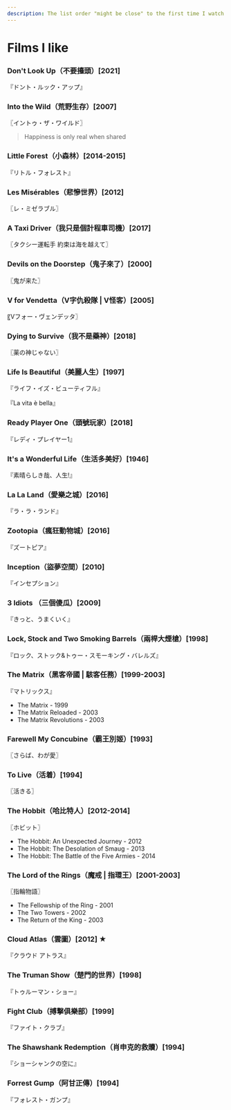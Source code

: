 ```yaml
---
description: The list order "might be close" to the first time I watch the films.
---
```


# Films I like

### Don't Look Up（不要擡頭）\[2021]

『ドント・ルック・アップ』

### Into the Wild（荒野生存）\[2007]

〖イントゥ・ザ・ワイルド〗

> Happiness is only real when shared

### Little Forest（小森林）\[2014-2015] <a href="#firstheading" id="firstheading"></a>

『リトル・フォレスト』

### Les Misérables（悲慘世界）\[2012]

〖レ・ミゼラブル〗

### A Taxi Driver（我只是個計程車司機）\[2017]

〖タクシー運転手 約束は海を越えて〗

### Devils on the Doorstep（鬼子來了）\[2000]

〖鬼が来た〗

### V for Vendetta（V字仇殺隊 | V怪客）\[2005]

〖Vフォー・ヴェンデッタ〗

### Dying to Survive（我不是藥神）\[2018]

〖薬の神じゃない〗

### Life Is Beautiful（美麗人生）\[1997]

『ライフ・イズ・ビューティフル』

『La vita è bella』

### Ready Player One（頭號玩家）\[2018]

『レディ・プレイヤー1』

### It's a Wonderful Life（**生活多美好**）\[1946]

『素晴らしき哉、人生!』

### La La Land（愛樂之城）\[2016]

『ラ・ラ・ランド』

### Zootopia（瘋狂動物城）\[2016]

『ズートピア』

### Inception（盜夢空間）\[2010]

『インセプション』

### 3 Idiots （三個傻瓜）\[2009] <a href="#firstheading" id="firstheading"></a>

『きっと、うまくいく』

### Lock, Stock and Two Smoking Barrels（兩桿大煙槍）\[1998]

『ロック、ストック&トゥー・スモーキング・バレルズ』

### The Matrix（黑客帝國 | 駭客任務）\[1999-2003]

『マトリックス』

* The Matrix - 1999
* The Matrix Reloaded - 2003
* The Matrix Revolutions - 2003

### Farewell My Concubine（霸王別姬）\[1993]

〖さらば、わが愛〗

### To Live（活着）\[1994]

〖活きる〗

### The Hobbit（哈比特人）\[2012-2014]

〖ホビット〗

* The Hobbit: An Unexpected Journey - 2012
* The Hobbit: The Desolation of Smaug - 2013
* The Hobbit: The Battle of the Five Armies - 2014

### The Lord of the Rings（魔戒 | 指環王）\[2001-2003]

〖指輪物語〗

* The Fellowship of the Ring - 2001
* The Two Towers - 2002
* The Return of the King - 2003

### Cloud Atlas（雲圖）\[2012] ★

『クラウド アトラス』

### The Truman Show（楚門的世界）\[1998]

『トゥルーマン・ショー』

### Fight Club（**搏擊俱樂部）\[1999]**

『ファイト・クラブ』

### The Shawshank Redemption（肖申克的救贖）\[1994]

『ショーシャンクの空に』

### Forrest Gump（阿甘正傳）\[1994]

『フォレスト・ガンプ』
